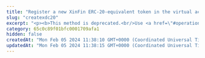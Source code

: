 ```yaml
---
title: "Register a new XinFin ERC-20-equivalent token in the virtual account"
slug: "createxdc20"
excerpt: "<p><b>This method is deprecated.<br/>Use <a href=\"#operation/registerErc20Token\">this method</a> instead.</b></p><br/>\n<h4>2 credits per API call.</h4>\n<p>First step to create new ERC20 token with given supply on XDC blockchain with support of Tatum's private ledger.<br/>\nThis method only creates Tatum Private ledger virtual currency with predefined parameters. It will not generate any blockchain smart contract.<br/>\nThe whole supply of ERC20 token is stored in the customer's newly created account. Then it is possible to create new Tatum accounts with ERC20 token name as account's currency.<br/>\nNewly created account is frozen until the specific ERC20 smart contract address is linked with the Tatum virtual currency, representing the token.<br/>\nOrder of the steps to create ERC20 smart contract with Tatum private ledger support:\n<ol>\n<li><a href=\"#operation/registerErc20Token\">Register ERC20 token</a> - creates a virtual currency within Tatum</li>\n<li><a href=\"#operation/Erc20Deploy\">Deploy ERC20 smart contract</a> - create new ERC20 smart contract on the blockchain</li>\n<li><a href=\"#operation/storeTokenAddress\">Store ERC20 smart contract address</a> - link newly created ERC20 smart contract address with Tatum virtual currency - this operation enables frozen account and enables ledger synchronization for ERC20 Tatum accounts</li>\n</ol>\nThere is a helper method <a href=\"#operation/Erc20Deploy\">Deploy XDC ERC20 Smart Contract to Blockchain and Ledger</a>, which wraps first 2 steps into 1 method.<br/>\nAddress on the blockchain, where all initial supply will be transferred, can be defined via the address or xpub and derivationIndex. When xpub is present, the account connected to this virtualCurrency will be set as the account's xpub.\n</p>"
category: 65c0c89f01bfc0001709afa1
hidden: false
createdAt: "Mon Feb 05 2024 11:38:10 GMT+0000 (Coordinated Universal Time)"
updatedAt: "Mon Feb 05 2024 11:38:15 GMT+0000 (Coordinated Universal Time)"
---
```

